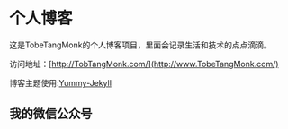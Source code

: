 # 个人博客

这是TobeTangMonk的个人博客项目，里面会记录生活和技术的点点滴滴。


访问地址：[http://TobTangMonk.com/](http://www.TobeTangMonk.com/)


博客主题使用:[Yummy-Jekyll](https://github.com/DONGChuan/Yummy-Jekyll)


## 我的微信公众号


